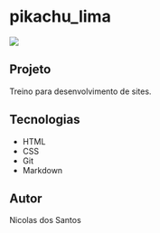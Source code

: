 # pikachu_lima

![](./img/Captura%20de%20Tela%202025-04-25%20às%2010.32.58.png)

## Projeto
Treino para desenvolvimento de sites.

## Tecnologias
* HTML
* CSS
* Git
* Markdown

## Autor
Nicolas dos Santos

